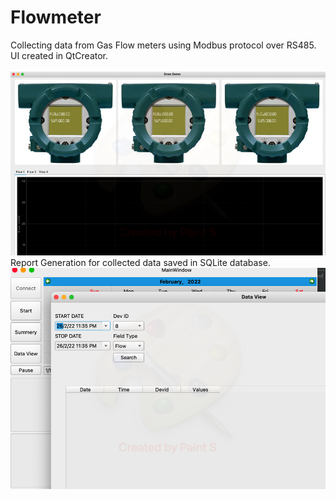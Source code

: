 # Flowmeter
Collecting data from Gas Flow meters using Modbus protocol over RS485.
UI created in QtCreator. <br><br>
<img alt="NO IMAGE" src="Modbus Flow Meters.png"><br />
Report Generation for collected data saved in SQLite database.<br />
<img alt="NO IMAGE" src="Flow Meter Summery.png"><br /> 
